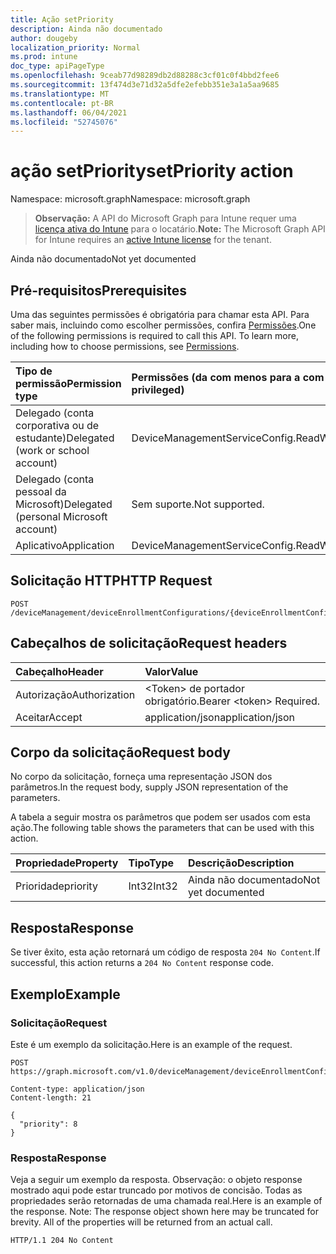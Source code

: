 ```yaml
---
title: Ação setPriority
description: Ainda não documentado
author: dougeby
localization_priority: Normal
ms.prod: intune
doc_type: apiPageType
ms.openlocfilehash: 9ceab77d98289db2d88288c3cf01c0f4bbd2fee6
ms.sourcegitcommit: 13f474d3e71d32a5dfe2efebb351e3a1a5aa9685
ms.translationtype: MT
ms.contentlocale: pt-BR
ms.lasthandoff: 06/04/2021
ms.locfileid: "52745076"
---
```

# <a name="setpriority-action"></a><span data-ttu-id="6f8cd-103">ação setPriority</span><span class="sxs-lookup"><span data-stu-id="6f8cd-103">setPriority action</span></span>

<span data-ttu-id="6f8cd-104">Namespace: microsoft.graph</span><span class="sxs-lookup"><span data-stu-id="6f8cd-104">Namespace: microsoft.graph</span></span>

> <span data-ttu-id="6f8cd-105">**Observação:** A API do Microsoft Graph para Intune requer uma [licença ativa do Intune](https://go.microsoft.com/fwlink/?linkid=839381) para o locatário.</span><span class="sxs-lookup"><span data-stu-id="6f8cd-105">**Note:** The Microsoft Graph API for Intune requires an [active Intune license](https://go.microsoft.com/fwlink/?linkid=839381) for the tenant.</span></span>

<span data-ttu-id="6f8cd-106">Ainda não documentado</span><span class="sxs-lookup"><span data-stu-id="6f8cd-106">Not yet documented</span></span>

## <a name="prerequisites"></a><span data-ttu-id="6f8cd-107">Pré-requisitos</span><span class="sxs-lookup"><span data-stu-id="6f8cd-107">Prerequisites</span></span>
<span data-ttu-id="6f8cd-p101">Uma das seguintes permissões é obrigatória para chamar esta API. Para saber mais, incluindo como escolher permissões, confira [Permissões](/graph/permissions-reference).</span><span class="sxs-lookup"><span data-stu-id="6f8cd-p101">One of the following permissions is required to call this API. To learn more, including how to choose permissions, see [Permissions](/graph/permissions-reference).</span></span>

|<span data-ttu-id="6f8cd-110">Tipo de permissão</span><span class="sxs-lookup"><span data-stu-id="6f8cd-110">Permission type</span></span>|<span data-ttu-id="6f8cd-111">Permissões (da com menos para a com mais privilégios)</span><span class="sxs-lookup"><span data-stu-id="6f8cd-111">Permissions (from least to most privileged)</span></span>|
|:---|:---|
|<span data-ttu-id="6f8cd-112">Delegado (conta corporativa ou de estudante)</span><span class="sxs-lookup"><span data-stu-id="6f8cd-112">Delegated (work or school account)</span></span>|<span data-ttu-id="6f8cd-113">DeviceManagementServiceConfig.ReadWrite.All</span><span class="sxs-lookup"><span data-stu-id="6f8cd-113">DeviceManagementServiceConfig.ReadWrite.All</span></span>|
|<span data-ttu-id="6f8cd-114">Delegado (conta pessoal da Microsoft)</span><span class="sxs-lookup"><span data-stu-id="6f8cd-114">Delegated (personal Microsoft account)</span></span>|<span data-ttu-id="6f8cd-115">Sem suporte.</span><span class="sxs-lookup"><span data-stu-id="6f8cd-115">Not supported.</span></span>|
|<span data-ttu-id="6f8cd-116">Aplicativo</span><span class="sxs-lookup"><span data-stu-id="6f8cd-116">Application</span></span>|<span data-ttu-id="6f8cd-117">DeviceManagementServiceConfig.ReadWrite.All</span><span class="sxs-lookup"><span data-stu-id="6f8cd-117">DeviceManagementServiceConfig.ReadWrite.All</span></span>|

## <a name="http-request"></a><span data-ttu-id="6f8cd-118">Solicitação HTTP</span><span class="sxs-lookup"><span data-stu-id="6f8cd-118">HTTP Request</span></span>
<!-- {
  "blockType": "ignored"
}
-->
``` http
POST /deviceManagement/deviceEnrollmentConfigurations/{deviceEnrollmentConfigurationId}/setPriority
```

## <a name="request-headers"></a><span data-ttu-id="6f8cd-119">Cabeçalhos de solicitação</span><span class="sxs-lookup"><span data-stu-id="6f8cd-119">Request headers</span></span>
|<span data-ttu-id="6f8cd-120">Cabeçalho</span><span class="sxs-lookup"><span data-stu-id="6f8cd-120">Header</span></span>|<span data-ttu-id="6f8cd-121">Valor</span><span class="sxs-lookup"><span data-stu-id="6f8cd-121">Value</span></span>|
|:---|:---|
|<span data-ttu-id="6f8cd-122">Autorização</span><span class="sxs-lookup"><span data-stu-id="6f8cd-122">Authorization</span></span>|<span data-ttu-id="6f8cd-123">&lt;Token&gt; de portador obrigatório.</span><span class="sxs-lookup"><span data-stu-id="6f8cd-123">Bearer &lt;token&gt; Required.</span></span>|
|<span data-ttu-id="6f8cd-124">Aceitar</span><span class="sxs-lookup"><span data-stu-id="6f8cd-124">Accept</span></span>|<span data-ttu-id="6f8cd-125">application/json</span><span class="sxs-lookup"><span data-stu-id="6f8cd-125">application/json</span></span>|

## <a name="request-body"></a><span data-ttu-id="6f8cd-126">Corpo da solicitação</span><span class="sxs-lookup"><span data-stu-id="6f8cd-126">Request body</span></span>
<span data-ttu-id="6f8cd-127">No corpo da solicitação, forneça uma representação JSON dos parâmetros.</span><span class="sxs-lookup"><span data-stu-id="6f8cd-127">In the request body, supply JSON representation of the parameters.</span></span>

<span data-ttu-id="6f8cd-128">A tabela a seguir mostra os parâmetros que podem ser usados com esta ação.</span><span class="sxs-lookup"><span data-stu-id="6f8cd-128">The following table shows the parameters that can be used with this action.</span></span>

|<span data-ttu-id="6f8cd-129">Propriedade</span><span class="sxs-lookup"><span data-stu-id="6f8cd-129">Property</span></span>|<span data-ttu-id="6f8cd-130">Tipo</span><span class="sxs-lookup"><span data-stu-id="6f8cd-130">Type</span></span>|<span data-ttu-id="6f8cd-131">Descrição</span><span class="sxs-lookup"><span data-stu-id="6f8cd-131">Description</span></span>|
|:---|:---|:---|
|<span data-ttu-id="6f8cd-132">Prioridade</span><span class="sxs-lookup"><span data-stu-id="6f8cd-132">priority</span></span>|<span data-ttu-id="6f8cd-133">Int32</span><span class="sxs-lookup"><span data-stu-id="6f8cd-133">Int32</span></span>|<span data-ttu-id="6f8cd-134">Ainda não documentado</span><span class="sxs-lookup"><span data-stu-id="6f8cd-134">Not yet documented</span></span>|



## <a name="response"></a><span data-ttu-id="6f8cd-135">Resposta</span><span class="sxs-lookup"><span data-stu-id="6f8cd-135">Response</span></span>
<span data-ttu-id="6f8cd-136">Se tiver êxito, esta ação retornará um código de resposta `204 No Content`.</span><span class="sxs-lookup"><span data-stu-id="6f8cd-136">If successful, this action returns a `204 No Content` response code.</span></span>

## <a name="example"></a><span data-ttu-id="6f8cd-137">Exemplo</span><span class="sxs-lookup"><span data-stu-id="6f8cd-137">Example</span></span>

### <a name="request"></a><span data-ttu-id="6f8cd-138">Solicitação</span><span class="sxs-lookup"><span data-stu-id="6f8cd-138">Request</span></span>
<span data-ttu-id="6f8cd-139">Este é um exemplo da solicitação.</span><span class="sxs-lookup"><span data-stu-id="6f8cd-139">Here is an example of the request.</span></span>
``` http
POST https://graph.microsoft.com/v1.0/deviceManagement/deviceEnrollmentConfigurations/{deviceEnrollmentConfigurationId}/setPriority

Content-type: application/json
Content-length: 21

{
  "priority": 8
}
```

### <a name="response"></a><span data-ttu-id="6f8cd-140">Resposta</span><span class="sxs-lookup"><span data-stu-id="6f8cd-140">Response</span></span>
<span data-ttu-id="6f8cd-p102">Veja a seguir um exemplo da resposta. Observação: o objeto response mostrado aqui pode estar truncado por motivos de concisão. Todas as propriedades serão retornadas de uma chamada real.</span><span class="sxs-lookup"><span data-stu-id="6f8cd-p102">Here is an example of the response. Note: The response object shown here may be truncated for brevity. All of the properties will be returned from an actual call.</span></span>
``` http
HTTP/1.1 204 No Content
```





